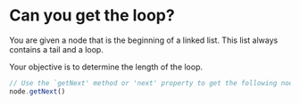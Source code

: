 # Can you get the loop?

You are given a node that is the beginning of a linked list. This list always contains a tail and a loop.

Your objective is to determine the length of the loop.

```js
// Use the `getNext' method or 'next' property to get the following node.
node.getNext()
```
